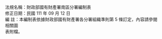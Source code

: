 法規名稱：財政部國有財產署南區分署編制表  
修正日期：民國 111 年 09 月 12 日  
編 註：本編制表依據財政部國有財產署各分署組織準則第 5 條訂定，內容請參閱相關圖  
表附檔。  



